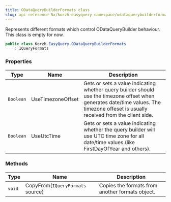 ```yaml
---
title: ODataQueryBuilderFormats class
slug: api-reference-5x/korzh-easyquery-namespace/odataquerybuilderformats-class
---
```


Represents different formats which control ODataQueryBuilder behaviour.  This class is empty for now.
```csharp
public class Korzh.EasyQuery.ODataQueryBuilderFormats
    : IQueryFormats

```

### Properties

| Type | Name | Description | 
| --- | --- | --- | 
| `Boolean` | UseTimezoneOffset | Gets or sets a value indicating whether query builder should use the timezone offset when generates date/time values.  The timezone offeset is usually received from the client side. | 
| `Boolean` | UseUtcTime | Gets or sets a value indicating whether the query builder will use UTC time zone for all date/time values (like FirstDayOfYear and others). | 


### Methods

| Type | Name | Description | 
| --- | --- | --- | 
| `void` | CopyFrom(`IQueryFormats` source) | Copies the formats from another formats object. |